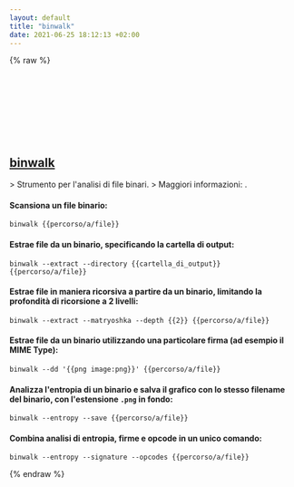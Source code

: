 ```yaml
---
layout: default
title: "binwalk"
date: 2021-06-25 18:12:13 +02:00
---
```

{% raw %}
<h2 id="binwalk">
  <a href="/it/linux/binwalk.html">binwalk</a> <a href="#binwalk"><svg class="icon">
    <use href="/assets/images/unicode_sprite.svg#link" />
  </svg></a>
</h2>
> Strumento per l'analisi di file binari.
> Maggiori informazioni: <https://github.com/ReFirmLabs/binwalk>.

#### Scansiona un file binario:
```shell
binwalk {{percorso/a/file}}
```
#### Estrae file da un binario, specificando la cartella di output:
```shell
binwalk --extract --directory {{cartella_di_output}} {{percorso/a/file}}
```
#### Estrae file in maniera ricorsiva a partire da un binario, limitando la profondità di ricorsione a 2 livelli:
```shell
binwalk --extract --matryoshka --depth {{2}} {{percorso/a/file}}
```
#### Estrae file da un binario utilizzando una particolare firma (ad esempio il MIME Type):
```shell
binwalk --dd '{{png image:png}}' {{percorso/a/file}}
```
#### Analizza l'entropia di un binario e salva il grafico con lo stesso filename del binario, con l'estensione `.png` in fondo:
```shell
binwalk --entropy --save {{percorso/a/file}}
```
#### Combina analisi di entropia, firme e opcode in un unico comando:
```shell
binwalk --entropy --signature --opcodes {{percorso/a/file}}
```
{% endraw %}